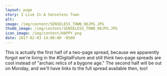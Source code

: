 ```yaml
---
layout: page
story: I Live In A Senseless Town
alt:
image: /img/content/SENSELESS_TOWN_06JPG.JPG
thumb_image: /img/content/SENSELESS_TOWN_06JPG.JPG
icon_image: /img/content/HAPPY.png
date: 2017-02-03 14:00:00 -0500
---
```



This is actually the first half of a two-page spread, because we apparently forgot we're living in the #DigitalFuture and still think two-page spreads are cool instead of "archaic relics of a bygone age." The second half will be out on Monday, and we'll have links to the full spread available then, too!